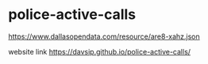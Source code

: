# police-active-calls
https://www.dallasopendata.com/resource/are8-xahz.json

website link 
https://davsip.github.io/police-active-calls/
